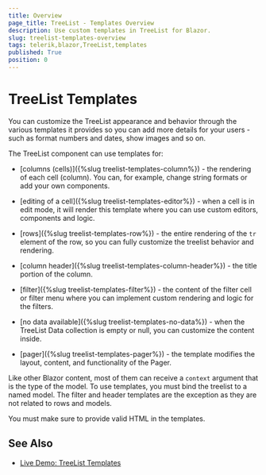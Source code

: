 ```yaml
---
title: Overview
page_title: TreeList - Templates Overview
description: Use custom templates in TreeList for Blazor.
slug: treelist-templates-overview
tags: telerik,blazor,TreeList,templates
published: True
position: 0
---
```


# TreeList Templates

You can customize the TreeList appearance and behavior through the various templates it provides so you can add more details for your users - such as format numbers and dates, show images and so on.

The TreeList component can use templates for: 

* [columns (cells)]({%slug treelist-templates-column%}) - the rendering of each cell (column). You can, for example, change string formats or add your own components.

* [editing of a cell]({%slug treelist-templates-editor%}) - when a cell is in edit mode, it will render this template where you can use custom editors, components and logic.

* [rows]({%slug treelist-templates-row%}) - the entire rendering of the `tr` element of the row, so you can fully customize the treelist behavior and rendering.

* [column header]({%slug treelist-templates-column-header%}) - the title portion of the column.

* [filter]({%slug treelist-templates-filter%}) - the content of the filter cell or filter menu where you can implement custom rendering and logic for the filters.

* [no data available]({%slug treelist-templates-no-data%}) - when the TreeList Data collection is empty or null, you can customize the content inside.

* [pager]({%slug treelist-templates-pager%}) - the template modifies the layout, content, and functionality of the Pager.

Like other Blazor content, most of them can receive a `context` argument that is the type of the model. To use templates, you must bind the treelist to a named model. The filter and header templates are the exception as they are not related to rows and models.

You must make sure to provide valid HTML in the templates.

## See Also

 * [Live Demo: TreeList Templates](https://demos.telerik.com/blazor-ui/treelist/templates)
 


